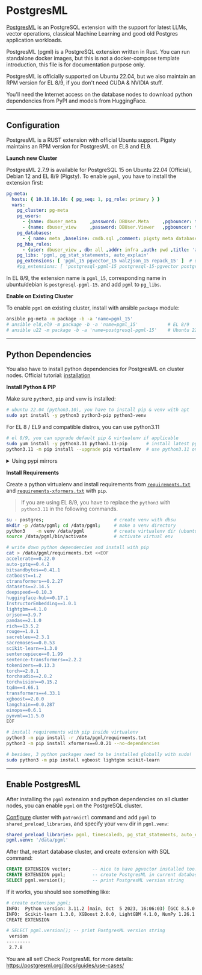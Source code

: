 # PostgresML

[PostgresML](https://postgresml.org/) is an PostgreSQL extension with the support for latest LLMs, vector operations, classical Machine Learning and good old Postgres application workloads.

PostgresML (pgml) is a PostgreSQL extension written in Rust. You can run standalone docker images, but this is not a docker-compose template introduction, this file is for documentation purpose only.

PostgresML is officially supported on Ubuntu 22.04, but we also maintain an RPM version for EL 8/9, if you don't need CUDA & NVIDIA stuff. 

You'll need the Internet access on the database nodes to download python dependencies from PyPI and models from HuggingFace.



-----------------------

## Configuration

PostgresML is a RUST extension with official Ubuntu support. Pigsty maintains an RPM version for PostgresML on EL8 and EL9.


**Launch new Cluster**

PostgresML  2.7.9 is available for PostgreSQL 15 on Ubuntu 22.04 (Official), Debian 12 and EL 8/9 (Pigsty). To enable `pgml`, you have to install the extension first:  

```yaml
pg-meta:
  hosts: { 10.10.10.10: { pg_seq: 1, pg_role: primary } }
  vars:
    pg_cluster: pg-meta
    pg_users:
      - {name: dbuser_meta     ,password: DBUser.Meta     ,pgbouncer: true ,roles: [dbrole_admin]    ,comment: pigsty admin user }
      - {name: dbuser_view     ,password: DBUser.Viewer   ,pgbouncer: true ,roles: [dbrole_readonly] ,comment: read-only viewer for meta database }
    pg_databases:
      - { name: meta ,baseline: cmdb.sql ,comment: pigsty meta database ,schemas: [pigsty] ,extensions: [{name: postgis, schema: public}, {name: timescaledb}]}
    pg_hba_rules:
      - {user: dbuser_view , db: all ,addr: infra ,auth: pwd ,title: 'allow grafana dashboard access cmdb from infra nodes'}
    pg_libs: 'pgml, pg_stat_statements, auto_explain'
    pg_extensions: [ 'pgml_15 pgvector_15 wal2json_15 repack_15' ]  # ubuntu
    #pg_extensions: [ 'postgresql-pgml-15 postgresql-15-pgvector postgresql-15-wal2json postgresql-15-repack' ]  # ubuntu
```

In EL 8/9, the extension name is `pgml_15`, corresponding name in ubuntu/debian is `postgresql-pgml-15`. and add `pgml` to `pg_libs`.


**Enable on Existing Cluster**

To enable `pgml` on existing cluster, install with ansible `package` module:

```bash
ansible pg-meta -m package -b -a 'name=pgml_15'
# ansible el8,el9 -m package -b -a 'name=pgml_15'           # EL 8/9
# ansible u22 -m package -b -a 'name=postgresql-pgml-15'    # Ubuntu 22.04 jammy
```



-----------------------

## Python Dependencies

You also have to install python dependencies for PostgresML on cluster nodes. Official tutorial: [installation](https://postgresml.org/docs/guides/developer-docs/installation)



**Install Python & PIP**

Make sure `python3`, `pip` and `venv` is installed:

```bash
# ubuntu 22.04 (python3.10), you have to install pip & venv with apt
sudo apt install -y python3 python3-pip python3-venv   
```

For EL 8 / EL9 and compatible distros, you can use python3.11 

```bash
# el 8/9, you can upgrade default pip & virtualenv if applicable
sudo yum install -y python3.11 python3.11-pip       # install latest python3.11
python3.11 -m pip install --upgrade pip virtualenv  # use python3.11 on el8 / el9
```

<details><summary>Using pypi mirrors</summary>

For mainland China user, consider using the tsinghua pypi [mirror](https://mirrors.tuna.tsinghua.edu.cn/help/pypi/).

```bash
pip config set global.index-url https://pypi.tuna.tsinghua.edu.cn/simple    # setup global mirror (recommended)
pip install -i https://pypi.tuna.tsinghua.edu.cn/simple some-package        # one-time install
```

</details>



**Install Requirements**

Create a python virtualenv and install requirements from [`requirements.txt`](https://github.com/postgresml/postgresml/blob/master/pgml-extension/requirements.txt) and [`requirements-xformers.txt`](https://github.com/postgresml/postgresml/blob/master/pgml-extension/requirements-xformers.txt) with `pip`.

> If you are using EL 8/9, you have to replace the `python3` with `python3.11` in the following commands.

```bash
su - postgres;                          # create venv with dbsu
mkdir -p /data/pgml; cd /data/pgml;     # make a venv directory
python3    -m venv /data/pgml           # create virtualenv dir (ubuntu 22.04)
source /data/pgml/bin/activate          # activate virtual env

# write down python dependencies and install with pip
cat > /data/pgml/requirments.txt <<EOF
accelerate==0.22.0
auto-gptq==0.4.2
bitsandbytes==0.41.1
catboost==1.2
ctransformers==0.2.27
datasets==2.14.5
deepspeed==0.10.3
huggingface-hub==0.17.1
InstructorEmbedding==1.0.1
lightgbm==4.1.0
orjson==3.9.7
pandas==2.1.0
rich==13.5.2
rouge==1.0.1
sacrebleu==2.3.1
sacremoses==0.0.53
scikit-learn==1.3.0
sentencepiece==0.1.99
sentence-transformers==2.2.2
tokenizers==0.13.3
torch==2.0.1
torchaudio==2.0.2
torchvision==0.15.2
tqdm==4.66.1
transformers==4.33.1
xgboost==2.0.0
langchain==0.0.287
einops==0.6.1
pynvml==11.5.0
EOF

# install requirements with pip inside virtualenv
python3 -m pip install -r /data/pgml/requirments.txt
python3 -m pip install xformers==0.0.21 --no-dependencies

# besides, 3 python packages need to be installed globally with sudo!
sudo python3 -m pip install xgboost lightgbm scikit-learn
```





-----------------------

## Enable PostgresML

After installing the `pgml` extension and python dependencies on all cluster nodes, you can enable `pgml` on the PostgreSQL cluster.

[Configure](https://pigsty.io/en/docs/pgsql/admin/#config-cluster) cluster with `patronictl` command and add `pgml` to `shared_preload_libraries`, and specify your `venv` dir in `pgml.venv`:

```yaml
shared_preload_libraries: pgml, timescaledb, pg_stat_statements, auto_explain
pgml.venv: '/data/pgml'
```

After that, restart database cluster, and create extension with SQL command:

```sql
CREATE EXTENSION vector;        -- nice to have pgvector installed too!
CREATE EXTENSION pgml;          -- create PostgresML in current database
SELECT pgml.version();          -- print PostgresML version string
```

If it works, you should see something like:

```bash
# create extension pgml;
INFO:  Python version: 3.11.2 (main, Oct  5 2023, 16:06:03) [GCC 8.5.0 20210514 (Red Hat 8.5.0-18)]
INFO:  Scikit-learn 1.3.0, XGBoost 2.0.0, LightGBM 4.1.0, NumPy 1.26.1
CREATE EXTENSION

# SELECT pgml.version(); -- print PostgresML version string
 version
---------
 2.7.8
```

You are all set! Check PostgresML for more details: https://postgresml.org/docs/guides/use-cases/
